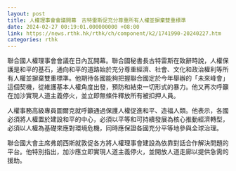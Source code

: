 ```yaml
---
layout: post
title: 人權理事會會議開幕　古特雷斯促充分尊重所有人權並摒棄雙重標準
date: 2024-02-27 00:19:01.000000000 +08:00
link: https://news.rthk.hk/rthk/ch/component/k2/1741990-20240227.htm
categories: rthk
---
```


聯合國人權理事會會議在日內瓦開幕。聯合國秘書長古特雷斯在致辭時說，人權保護是和平的基石，通向和平的道路始於充分尊重經濟、社會、文化和政治權利等所有人權並摒棄雙重標準。他期待各國能夠把握聯合國定於今年舉辦的「未來峰會」這個契機，從維護基本人權角度出發，預防和結束一切形式的暴力。他又再次呼籲在加沙實現人道主義停火，並立即無條件釋放所有被扣押人員。

人權事務高級專員圖爾克就呼籲通過保護人權促進和平、造福人類。他表示，各國必須將人權置於建設和平的中心，必須以平等和可持續發展為核心推動經濟轉型，必須以人權為基礎來應對環境危機，同時應保證各國充分平等地參與全球治理。

聯合國大會主席弗朗西斯就敦促各方將人權理事會建設為依靠對話合作解決問題的平台。他特別指出，加沙應立即實現人道主義停火，並開放人道走廊以提供急需的援助。
